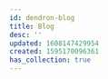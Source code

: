 ```yaml
---
id: dendron-blog
title: Blog
desc: ''
updated: 1608147429954
created: 1595170096361
has_collection: true
---
```


